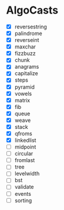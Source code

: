 # AlgoCasts

- [x] reversestring
- [x] palindrome
- [x] reverseint
- [x] maxchar
- [x] fizzbuzz
- [x] chunk
- [x] anagrams
- [x] capitalize
- [x] steps
- [x] pyramid
- [x] vowels
- [x] matrix
- [x] fib
- [x] queue
- [x] weave
- [x] stack
- [x] qfroms
- [x] linkedlist
- [ ] midpoint
- [ ] circular
- [ ] fromlast
- [ ] tree
- [ ] levelwidth
- [ ] bst
- [ ] validate
- [ ] events
- [ ] sorting